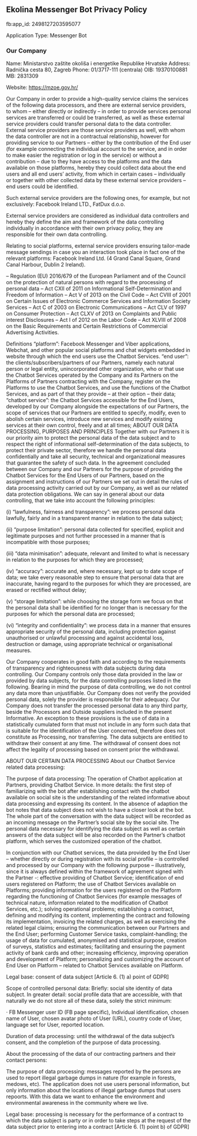 ## Ekolina Messenger Bot Privacy Policy

fb:app_id: 2498127203595077

Application Type: Messenger Bot


### Our Company

Name: Ministarstvo zaštite okoliša i energetike Republike Hrvatske
Address: Radnička cesta 80, Zagreb
Phone: 01/3717-111 (centrala)
OIB: 19370100881
MB: 2831309

Website: https://mzoe.gov.hr/

Our Company in order to provide a high-quality service claims the services of the following data processors, and there are external service providers, to whom – either directly or indirectly – in order to provide services personal services are transferred or could be transferred, as well as these external service providers could transfer personal data to the data controller. External service providers are those service providers as well, with whom the data controller are not in a contractual relationship, however for providing service to our Partners – either by the contribution of the End user (for example connecting the individual account to the service, and in order to make easier the registration or log in the service) or without a contribution – due to they have access to the platforms and the data available on those platforms, hereby they could collect data about the end users and all end users’ activity, from which in certain cases – individually or together with other collected data by these external service providers – end users could be identified.

Such external service providers are the following ones, for example, but not exclusively: Facebook Ireland LTD., FatDux d.o.o.

External service providers are considered as individual data controllers and hereby they define the aim and framework of the data controlling individually in accordance with their own privacy policy, they are responsible for their own data controlling.

Relating to social platforms, external service providers ensuring tailor-made message sendings in case you an interaction took place in fact one of the relevant platforms: Facebook Ireland Ltd. (4 Grand Canal Square, Grand Canal Harbour, Dublin 2 Ireland).

– Regulation (EU) 2016/679 of the European Parliament and of the Council on the protection of natural persons with regard to the processing of personal data
– Act CXII of 2011 on Informational Self-Determination and Freedom of Information
– Act V of 2013 on the Civil Code
– Act CVIII of 2001 on Certain Issues of Electronic Commerce Services and Information Society Services
– Act C of 2003 on Electronic Communications
– Act CLV of 1997 on Consumer Protection
– Act CLXV of 2013 on Complaints and Public interest Disclosures
– Act I of 2012 on the Labor Code
– Act XLVIII of 2008 on the Basic Requirements and Certain Restrictions of Commercial Advertising Activities.

Definitions
“platform”: Facebook Messenger and Viber applications, Webchat, and other popular social platforms and chat widgets embedded in website through which the end users use the Chatbot Services.
“end user”: the clients/subscribers/partners of our Partners, namely each natural person or legal entity, unincorporated other organization, who or that use the Chatbot Services operated by the Company and its Partners on the Platforms of Partners contracting with the Company, register on the Platforms to use the Chatbot Services, and use the functions of the Chatbot Services, and as part of that they provide – at their option – their data;
“chatbot service”: the Chatbot Services accessible for the End Users, developed by our Company alongside the expectations of our Partners, the scope of services that our Partners are entitled to specify, modify, even to abolish certain services, introduce new services and modify existing services at their own control, freely and at all times;
ABOUT OUR DATA PROCESSING, PURPOSES AND PRINCIPLES
Together with our Partners it is our priority aim to protect the personal data of the data subject and to respect the right of informational self-determination of the data subjects, to protect their private sector, therefore we handle the personal data confidentially and take all security, technical and organizational measures that guarantee the safety of such data.
In the agreement concluded between our Company and our Partners for the purpose of providing the Chatbot Services for the End Users of our Partners, based on the assignment and instructions of our Partners we set out in detail the rules of data processing activity carried out by our Company, as well as our related data protection obligations.
We can say in general about our data controlling, that we take into account the following principles:

 

(i) “lawfulness, fairness and transparency”: we process personal data lawfully, fairly and in a transparent manner in relation to the data subject;

(ii) “purpose limitation”: personal data collected for specified, explicit and legitimate purposes and not further processed in a manner that is incompatible with those purposes;

(iii) “data minimisation”: adequate, relevant and limited to what is necessary in relation to the purposes for which they are processed;

(iv) “accuracy”: accurate and, where necessary, kept up to date scope of data; we take every reasonable step to ensure that personal data that are inaccurate, having regard to the purposes for which they are processed, are erased or rectified without delay;

(v) “storage limitation”: while choosing the storage form we focus on that the personal data shall be identified for no longer than is necessary for the purposes for which the personal data are processed;

(vi) “integrity and confidentiality”: we process data in a manner that ensures appropriate security of the personal data, including protection against unauthorised or unlawful processing and against accidental loss, destruction or damage, using appropriate technical or organisational measures.

Our Company cooperates in good faith and according to the requirements of transparency and righteousness with data subjects during data controlling. Our Company controls only those data provided in the law or provided by data subjects, for the data controlling purposes listed in the following. Bearing in mind the purpose of data controlling, we do not control any data more than unjustifiable.
Our Company does not verify the provided personal data, solely the provider is responsible for their adequacy.
Our Company does not transfer the processed personal data to any third party, beside the Processors and Outside suppliers included in the present Informative. An exception to these provisions is the use of data in a statistically cumulated form that must not include in any form such data that is suitable for the identification of the User concerned, therefore does not constitute as Processing, nor transferring.
The data subjects are entitled to withdraw their consent at any time. The withdrawal of consent does not affect the legality of processing based on consent prior the withdrawal.

ABOUT OUR CERTAIN DATA PROCESSING
About our Chatbot Service related data processing:

The purpose of data processing: The operation of Chatbot application at Partners, providing Chatbot Service. In more details: the first step of familiarizing with the bot after establishing contact with the chatbot available on social site is the understanding of the related informative about data processing and expressing its content. In the absence of adaption the bot notes that data subject does not wish to have a closer look at the bot. The whole part of the conversation with the data subject will be recorded as an incoming message on the Partner’s social site by the social site. The personal data necessary for identifying the data subject as well as certain answers of the data subject will be also recorded on the Partner’s chatbot platform, which serves the customized operation of the chatbot.

In conjunction with our Chatbot services, the data provided by the End User – whether directly or during registration with its social profile – is controlled and processed by our Company with the following purpose – illustratively, since it is always defined within the framework of agreement signed with the Partner -: effective providing of Chatbot Service; identification of end users registered on Platform; the use of Chatbot Services available on Platforms; providing information for the users registered on the Platform regarding the functioning of Chatbot Services (for example messages of technical nature, information related to the modification of Chatbot Services, etc.); solving operational problems; establishing a contract, defining and modifying its content, implementing the contract and following its implementation, invoicing the related charges, as well as exercising the related legal claims; ensuring the communication between our Partners and the End User; performing Customer Service tasks, complaint-handling; the usage of data for cumulated, anonymised and statistical purpose, creation of surveys, statistics and estimates; facilitating and ensuring the payment activity of bank cards and other; increasing efficiency, improving operation and development of Platform; personalizing and customizing the account of End User on Platform – related to Chatbot Services available on Platform.

Legal base: consent of data subject [Article 6. (1) a) point of GDPR]

Scope of controlled personal data: Briefly: social site identity of data subject. In greater detail: social profile data that are accessible, with that naturally we do not store all of these data, solely the strict minimum:

· FB Messenger user ID (FB page specific), Individual identification, chosen name of User, chosen avatar photo of User (URL), country code of User, language set for User, reported location.

Duration of data processing: until the withdrawal of the data subject’s consent, and the completion of the purpose of data processing.

About the processing of the data of our contracting partners and their contact persons:

The purpose of data processing: messages reported by the persons are used to report illegal garbage dumps in nature (for example in forests, medows, etc).  The application does not use users personal information, but only information about the locations of illegal garbage dumps that users repoorts.  With this data we want to enhance the environment and environmental awareness in the community where we live.

Legal base: processing is necessary for the performance of a contract to which the data subject is party or in order to take steps at the request of the data subject prior to entering into a contract [Article 6. (1) point b) of GDPR]


